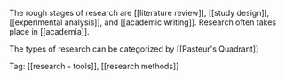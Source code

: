The rough stages of research are [[literature review]], [[study design]], [[experimental analysis]], and [[academic writing]]. Research often takes place in [[academia]]. 

The types of research can be categorized by [[Pasteur's Quadrant]]

Tag: [[research - tools]], [[research methods]]